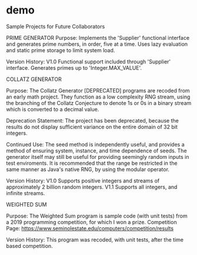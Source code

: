 # demo
Sample Projects for Future Collaborators

PRIME GENERATOR
  Purpose:
    Implements the 'Supplier' functional interface and generates prime numbers, in order, five at a time. Uses lazy evaluation
    and static prime storage to limit system load.
    
  Version History:
    V1.0 Functional support included through 'Supplier' interface. Generates primes up to 'Integer.MAX_VALUE'.
    
COLLATZ GENERATOR

  Purpose:
    The Collatz Generator [DEPRECATED] programs are recoded from an early math project. They function as a low complexity RNG 
    stream, using the branching of the Collatz Conjecture to denote 1s or 0s in a binary stream which is converted to a decimal
    value.
  
  Deprecation Statement:
    The project has been deprecated, because the results do not display sufficient variance on the entire domain of 32 bit     integers.
  
  Continued Use:
    The seed method is independently useful, and provides a method of ensuring system, instance, and time dependence of seeds.
    The generator itself may still be useful for providing seemingly random inputs in test enviroments. It is recommended that the
    range be restricted in the same manner as Java's native RNG, by using the modular operator.
    
  Version History:
    V1.0 Supports positive integers and streams of approximately 2 billion random integers.
    V1.1 Supports all integers, and infinite streams.

WEIGHTED SUM
  
  Purpose:
    The Weighted Sum program is sample code (with unit tests) from a 2019 programming competition, for which I won a prize.
    Competition Page: https://www.seminolestate.edu/computers/competition/results
  
  Version History:
    This program was recoded, with unit tests, after the time based competition.
